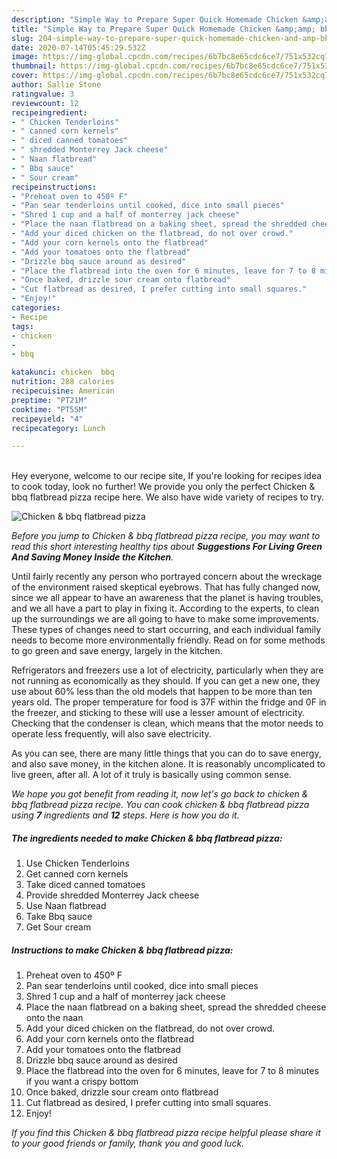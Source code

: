 ```yaml
---
description: "Simple Way to Prepare Super Quick Homemade Chicken &amp;amp; bbq flatbread pizza"
title: "Simple Way to Prepare Super Quick Homemade Chicken &amp;amp; bbq flatbread pizza"
slug: 204-simple-way-to-prepare-super-quick-homemade-chicken-and-amp-bbq-flatbread-pizza
date: 2020-07-14T05:45:29.532Z
image: https://img-global.cpcdn.com/recipes/6b7bc8e65cdc6ce7/751x532cq70/chicken-bbq-flatbread-pizza-recipe-main-photo.jpg
thumbnail: https://img-global.cpcdn.com/recipes/6b7bc8e65cdc6ce7/751x532cq70/chicken-bbq-flatbread-pizza-recipe-main-photo.jpg
cover: https://img-global.cpcdn.com/recipes/6b7bc8e65cdc6ce7/751x532cq70/chicken-bbq-flatbread-pizza-recipe-main-photo.jpg
author: Sallie Stone
ratingvalue: 3
reviewcount: 12
recipeingredient:
- " Chicken Tenderloins"
- " canned corn kernels"
- " diced canned tomatoes"
- " shredded Monterrey Jack cheese"
- " Naan flatbread"
- " Bbq sauce"
- " Sour cream"
recipeinstructions:
- "Preheat oven to 450º F"
- "Pan sear tenderloins until cooked, dice into small pieces"
- "Shred 1 cup and a half of monterrey jack cheese"
- "Place the naan flatbread on a baking sheet, spread the shredded cheese onto the naan"
- "Add your diced chicken on the flatbread, do not over crowd."
- "Add your corn kernels onto the flatbread"
- "Add your tomatoes onto the flatbread"
- "Drizzle bbq sauce around as desired"
- "Place the flatbread into the oven for 6 minutes, leave for 7 to 8 minutes if you want a crispy bottom"
- "Once baked, drizzle sour cream onto flatbread"
- "Cut flatbread as desired, I prefer cutting into small squares."
- "Enjoy!"
categories:
- Recipe
tags:
- chicken
- 
- bbq

katakunci: chicken  bbq 
nutrition: 288 calories
recipecuisine: American
preptime: "PT21M"
cooktime: "PT55M"
recipeyield: "4"
recipecategory: Lunch

---
```

<br>
Hey everyone, welcome to our recipe site, If you're looking for recipes idea to cook today, look no further! We provide you only the perfect Chicken &amp; bbq flatbread pizza recipe here. We also have wide variety of recipes to try.
<br>


![Chicken &amp; bbq flatbread pizza](https://img-global.cpcdn.com/recipes/6b7bc8e65cdc6ce7/751x532cq70/chicken-bbq-flatbread-pizza-recipe-main-photo.jpg)

<i>Before you jump to Chicken &amp; bbq flatbread pizza recipe, you may want to read this short interesting healthy tips about 
<strong>Suggestions For Living Green And Saving Money Inside the Kitchen</strong>.</i>
</br>

Until fairly recently any person who portrayed concern about the wreckage of the environment raised skeptical eyebrows. That has fully changed now, since we all appear to have an awareness that the planet is having troubles, and we all have a part to play in fixing it. According to the experts, to clean up the surroundings we are all going to have to make some improvements. These types of changes need to start occurring, and each individual family needs to become more environmentally friendly. Read on for some methods to go green and save energy, largely in the kitchen.

Refrigerators and freezers use a lot of electricity, particularly when they are not running as economically as they should. If you can get a new one, they use about 60% less than the old models that happen to be more than ten years old. The proper temperature for food is 37F within the fridge and 0F in the freezer, and sticking to these will use a lesser amount of electricity. Checking that the condenser is clean, which means that the motor needs to operate less frequently, will also save electricity.

As you can see, there are many little things that you can do to save energy, and also save money, in the kitchen alone. It is reasonably uncomplicated to live green, after all. A lot of it truly is basically using common sense.


<i>We hope you got benefit from reading it, now let's go back to chicken &amp; bbq flatbread pizza recipe. You can cook chicken &amp; bbq flatbread pizza using <strong>7</strong> ingredients and <strong>12</strong> steps. Here is how you do it.
</i>

##### The ingredients needed to make Chicken &amp; bbq flatbread pizza:

1. Use  Chicken Tenderloins
1. Get  canned corn kernels
1. Take  diced canned tomatoes
1. Provide  shredded Monterrey Jack cheese
1. Use  Naan flatbread
1. Take  Bbq sauce
1. Get  Sour cream


##### Instructions to make Chicken &amp; bbq flatbread pizza:

1. Preheat oven to 450º F
1. Pan sear tenderloins until cooked, dice into small pieces
1. Shred 1 cup and a half of monterrey jack cheese
1. Place the naan flatbread on a baking sheet, spread the shredded cheese onto the naan
1. Add your diced chicken on the flatbread, do not over crowd.
1. Add your corn kernels onto the flatbread
1. Add your tomatoes onto the flatbread
1. Drizzle bbq sauce around as desired
1. Place the flatbread into the oven for 6 minutes, leave for 7 to 8 minutes if you want a crispy bottom
1. Once baked, drizzle sour cream onto flatbread
1. Cut flatbread as desired, I prefer cutting into small squares.
1. Enjoy!


<i>If you find this Chicken &amp; bbq flatbread pizza recipe helpful please share it to your good friends or family, thank you and good luck.</i>

